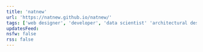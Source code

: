 ```yaml
---
title: 'natnew'
url: 'https://natnew.github.io/natnew/'
tags: ['web designer', 'developer', 'data scientist' 'architectural designer']
updatesFeed: 
nsfw: false
rss: false
---
```


